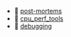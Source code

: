 * 📂 [post-mortems](post-mortems)
* 📄 [cpu_perf_tools](cpu_perf_tools.md)
* 📄 [debugging](debugging.md)
